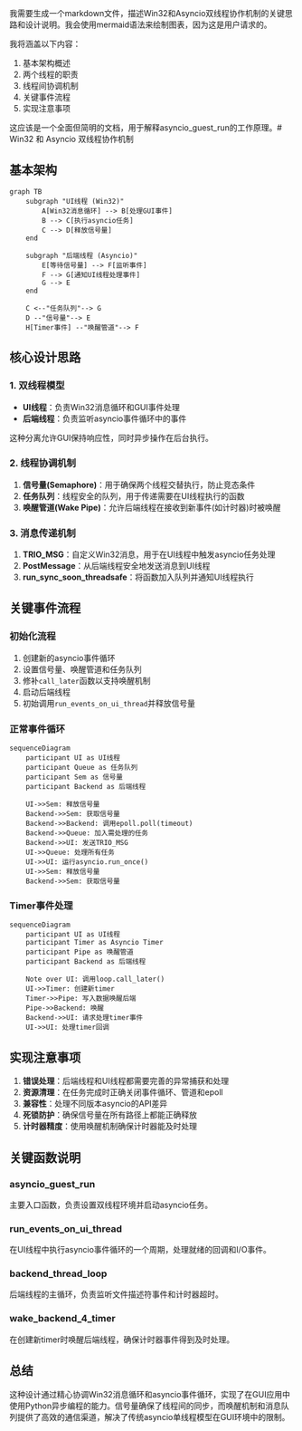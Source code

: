 <think>我需要生成一个markdown文件，描述Win32和Asyncio双线程协作机制的关键思路和设计说明。我会使用mermaid语法来绘制图表，因为这是用户请求的。

我将涵盖以下内容：
1. 基本架构概述
2. 两个线程的职责
3. 线程间协调机制
4. 关键事件流程
5. 实现注意事项

这应该是一个全面但简明的文档，用于解释asyncio_guest_run的工作原理。</think># Win32 和 Asyncio 双线程协作机制

## 基本架构

```mermaid
graph TB
    subgraph "UI线程 (Win32)"
        A[Win32消息循环] --> B[处理GUI事件]
        B --> C[执行asyncio任务]
        C --> D[释放信号量]
    end
    
    subgraph "后端线程 (Asyncio)"
        E[等待信号量] --> F[监听事件]
        F --> G[通知UI线程处理事件]
        G --> E
    end
    
    C <--"任务队列"--> G
    D --"信号量"--> E
    H[Timer事件] --"唤醒管道"--> F
```

## 核心设计思路

### 1. 双线程模型

- **UI线程**：负责Win32消息循环和GUI事件处理
- **后端线程**：负责监听asyncio事件循环中的事件

这种分离允许GUI保持响应性，同时异步操作在后台执行。

### 2. 线程协调机制

1. **信号量(Semaphore)**：用于确保两个线程交替执行，防止竞态条件
2. **任务队列**：线程安全的队列，用于传递需要在UI线程执行的函数
3. **唤醒管道(Wake Pipe)**：允许后端线程在接收到新事件(如计时器)时被唤醒

### 3. 消息传递机制

1. **TRIO_MSG**：自定义Win32消息，用于在UI线程中触发asyncio任务处理
2. **PostMessage**：从后端线程安全地发送消息到UI线程
3. **run_sync_soon_threadsafe**：将函数加入队列并通知UI线程执行

## 关键事件流程

### 初始化流程

1. 创建新的asyncio事件循环
2. 设置信号量、唤醒管道和任务队列
3. 修补`call_later`函数以支持唤醒机制
4. 启动后端线程
5. 初始调用`run_events_on_ui_thread`并释放信号量

### 正常事件循环

```mermaid
sequenceDiagram
    participant UI as UI线程
    participant Queue as 任务队列
    participant Sem as 信号量
    participant Backend as 后端线程
    
    UI->>Sem: 释放信号量
    Backend->>Sem: 获取信号量
    Backend->>Backend: 调用epoll.poll(timeout)
    Backend->>Queue: 加入需处理的任务
    Backend->>UI: 发送TRIO_MSG
    UI->>Queue: 处理所有任务
    UI->>UI: 运行asyncio.run_once()
    UI->>Sem: 释放信号量
    Backend->>Sem: 获取信号量
```

### Timer事件处理

```mermaid
sequenceDiagram
    participant UI as UI线程
    participant Timer as Asyncio Timer
    participant Pipe as 唤醒管道
    participant Backend as 后端线程
    
    Note over UI: 调用loop.call_later()
    UI->>Timer: 创建新timer
    Timer->>Pipe: 写入数据唤醒后端
    Pipe->>Backend: 唤醒
    Backend->>UI: 请求处理timer事件
    UI->>UI: 处理timer回调
```

## 实现注意事项

1. **错误处理**：后端线程和UI线程都需要完善的异常捕获和处理
2. **资源清理**：在任务完成时正确关闭事件循环、管道和epoll
3. **兼容性**：处理不同版本asyncio的API差异
4. **死锁防护**：确保信号量在所有路径上都能正确释放
5. **计时器精度**：使用唤醒机制确保计时器能及时处理

## 关键函数说明

### asyncio_guest_run

主要入口函数，负责设置双线程环境并启动asyncio任务。

### run_events_on_ui_thread

在UI线程中执行asyncio事件循环的一个周期，处理就绪的回调和I/O事件。

### backend_thread_loop

后端线程的主循环，负责监听文件描述符事件和计时器超时。

### wake_backend_4_timer

在创建新timer时唤醒后端线程，确保计时器事件得到及时处理。

## 总结

这种设计通过精心协调Win32消息循环和asyncio事件循环，实现了在GUI应用中使用Python异步编程的能力。信号量确保了线程间的同步，而唤醒机制和消息队列提供了高效的通信渠道，解决了传统asyncio单线程模型在GUI环境中的限制。
